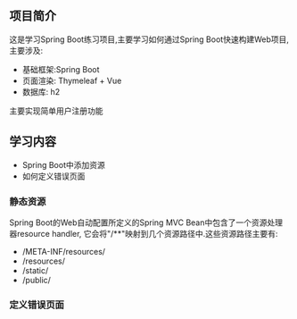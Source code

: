 ## 项目简介
这是学习Spring Boot练习项目,主要学习如何通过Spring Boot快速构建Web项目,主要涉及:
- 基础框架:Spring Boot
- 页面渲染: Thymeleaf + Vue
- 数据库: h2

主要实现简单用户注册功能

## 学习内容
- Spring Boot中添加资源
- 如何定义错误页面

### 静态资源
Spring Boot的Web自动配置所定义的Spring MVC Bean中包含了一个资源处理器resource handler,
它会将"/**"映射到几个资源路径中.这些资源路径主要有:
- /META-INF/resources/
- /resources/
- /static/
- /public/
### 定义错误页面
